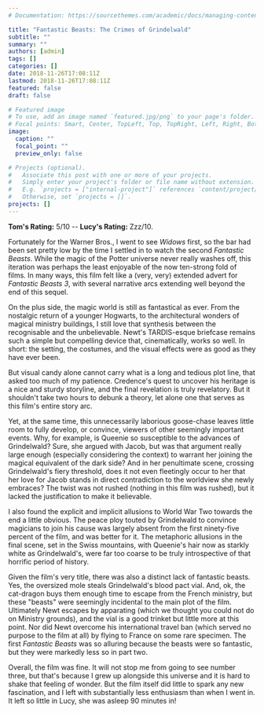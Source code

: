 ```yaml
---
# Documentation: https://sourcethemes.com/academic/docs/managing-content/

title: "Fantastic Beasts: The Crimes of Grindelwald"
subtitle: ""
summary: ""
authors: [admin]
tags: []
categories: []
date: 2018-11-26T17:08:11Z
lastmod: 2018-11-26T17:08:11Z
featured: false
draft: false

# Featured image
# To use, add an image named `featured.jpg/png` to your page's folder.
# Focal points: Smart, Center, TopLeft, Top, TopRight, Left, Right, BottomLeft, Bottom, BottomRight.
image:
  caption: ""
  focal_point: ""
  preview_only: false

# Projects (optional).
#   Associate this post with one or more of your projects.
#   Simply enter your project's folder or file name without extension.
#   E.g. `projects = ["internal-project"]` references `content/project/deep-learning/index.md`.
#   Otherwise, set `projects = []`.
projects: []
---
```


**Tom's Rating:** 5/10 -- **Lucy's Rating:** Zzz/10.

Fortunately for the Warner Bros., I went to see *Widows* first, so the bar had been set pretty low by the time I settled in to watch the second *Fantastic Beasts*. While the magic of the Potter universe never really washes off, this iteration was perhaps the least enjoyable of the now ten-strong fold of films. In many ways, this film felt like a (very, very) extended advert for *Fantastic Beasts 3*, with several narrative arcs extending well beyond the end of this sequel.

On the plus side, the magic world is still as fantastical as ever. From the nostalgic return of a younger Hogwarts, to the architectural wonders of magical ministry buildings, I still love that synthesis between the recognisable and the unbelievable. Newt's TARDIS-esque briefcase remains such a simple but compelling device that, cinematically, works so well. In short: the setting, the costumes, and the visual effects were as good as they have ever been.

But visual candy alone cannot carry what is a long and tedious plot line, that asked too much of my patience. Credence's quest to uncover his heritage is a nice and sturdy storyline, and the final revelation is truly revelatory. But it shouldn't take two hours to debunk a theory, let alone one that serves as this film's entire story arc.

Yet, at the same time, this unnecessarily laborious goose-chase leaves little room to fully develop, or convince, viewers of other seemingly important events. Why, for example, is Queenie so susceptible to the advances of Grindelwald? Sure, she argued with Jacob, but was that argument really large enough (especially considering the context) to warrant her joining the magical equivalent of the dark side? And in her penultimate scene, crossing Grindelwald's fiery threshold, does it not even fleetingly occur to her that her love for Jacob stands in direct contradiction to the worldview she newly embraces? The twist was not rushed (nothing in this film was rushed), but it lacked the justification to make it believable.

I also found the explicit and implicit allusions to World War Two towards the end a little obvious. The peace ploy touted by Grindelwald to convince magicians to join his cause was largely absent from the first ninety-five percent of the film, and was better for it. The metaphoric allusions in the final scene, set in the Swiss mountains, with Queenie's hair now as starkly white as Grindelwald's, were far too coarse to be truly introspective of that horrific period of history.

Given the film's very title, there was also a distinct lack of fantastic beasts. Yes, the oversized mole steals Grindelwald's blood pact vial. And, ok, the cat-dragon buys them enough time to escape from the French ministry, but these "beasts" were seemingly incidental to the main plot of the film. Ultimately Newt escapes by apparating (which we thought you could not do on Ministry grounds), and the vial is a good trinket but little more at this point. Nor did Newt overcome his international travel ban (which served no purpose to the film at all) by flying to France on some rare specimen. The first *Fantastic Beasts* was so alluring because the beasts were so fantastic, but they were markedly less so in part two.

Overall, the film was fine. It will not stop me from going to see number three, but that's because I grew up alongside this universe and it is hard to shake that feeling of wonder. But the film itself did little to spark any new fascination, and I left with substantially less enthusiasm than when I went in. It left so little in Lucy, she was asleep 90 minutes in!
